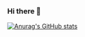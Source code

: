 ### Hi there 👋

<!--
**CongVan/CongVan** is a ✨ _special_ ✨ repository because its `README.md` (this file) appears on your GitHub profile.

Here are some ideas to get you started:

- 🔭 I’m currently working on ...
- 🌱 I’m currently learning ...
- 👯 I’m looking to collaborate on ...
- 🤔 I’m looking for help with ...
- 💬 Ask me about ...
- 📫 How to reach me: ...
- 😄 Pronouns: ...
- ⚡ Fun fact: ...https://readme-stats-congvan1.vercel.app/
-->
[![Anurag's GitHub stats](https://github-readme-stats.vercel.app/api?username=CongVan)](https://github.com/anuraghazra/github-readme-stats)

